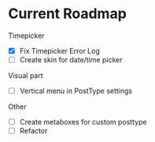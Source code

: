# Current Roadmap

Timepicker
- [x] Fix Timepicker Error Log
- [ ] Create skin for date/time picker
  
Visual part
- [ ] Vertical menu in PostType settings

Other
- [ ] Create metaboxes for custom posttype
- [ ] Refactor